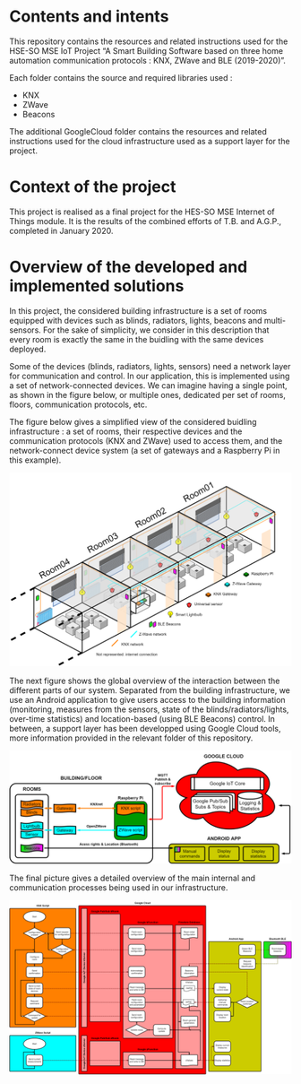 # Contents and intents

This repository contains the resources and related instructions used for the HSE-SO MSE IoT Project “A Smart Building Software based on three home automation communication protocols : KNX, ZWave and BLE (2019-2020)”.

Each folder contains the source and required libraries used :
- KNX
- ZWave
- Beacons

The additional GoogleCloud folder contains the resources and related instructions used for the cloud infrastructure used as a support layer for the project.

# Context of the project

This project is realised as a final project for the HES-SO MSE Internet of Things module. It is the results of the combined efforts of T.B. and A.G.P., completed in January 2020.

# Overview of the developed and implemented solutions

In this project, the considered building infrastructure is a set of rooms equipped with devices such as blinds, radiators, lights, beacons and multi-sensors. For the sake of simplicity, we consider in this description that every room is exactly the same in the buidling with the same devices deployed.

Some of the devices (blinds, radiators, lights, sensors) need a network layer for communication and control. In our application, this is implemented using a set of network-connected devices. We can imagine having a single point, as shown in the figure below, or multiple ones, dedicated per set of rooms, floors, communication protocols, etc.

The figure below gives a simplified view of the considered buidling infrastructure : a set of rooms, their respective devices and the communication protocols (KNX and ZWave) used to access them, and the network-connect device system (a set of gateways and a Raspberry Pi in this example).

![Rooms](Media/Rooms.png)

The next figure shows the global overview of the interaction between the different parts of our system. Separated from the building infrastructure, we use an Android application to give users access to the building information (monitoring, measures from the sensors, state of the blinds/radiators/lights, over-time statistics) and location-based (using BLE Beacons) control. In between, a support layer has been developped using Google Cloud tools, more information provided in the relevant folder of this repository.

![GeneralOverview](Media/GlobalProcess.png)

The final picture gives a detailed overview of the main internal and communication processes being used in our infrastructure.

![DetailedOverview](Media/DetailedProcess.png)

